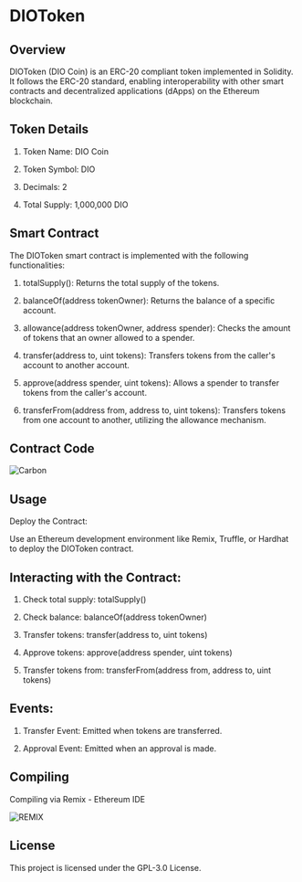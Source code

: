 # DIOToken

## Overview

DIOToken (DIO Coin) is an ERC-20 compliant token implemented in Solidity. It follows the ERC-20 standard, enabling interoperability with other smart contracts and decentralized applications (dApps) on the Ethereum blockchain.

## Token Details

1. Token Name: DIO Coin

2. Token Symbol: DIO

3. Decimals: 2

4. Total Supply: 1,000,000 DIO

## Smart Contract

The DIOToken smart contract is implemented with the following functionalities:

1. totalSupply(): Returns the total supply of the tokens.

2. balanceOf(address tokenOwner): Returns the balance of a specific account.

3. allowance(address tokenOwner, address spender): Checks the amount of tokens that an owner allowed to a spender.

4. transfer(address to, uint tokens): Transfers tokens from the caller's account to another account.

5. approve(address spender, uint tokens): Allows a spender to transfer tokens from the caller's account.

6. transferFrom(address from, address to, uint tokens): Transfers tokens from one account to another, utilizing the allowance mechanism.

## Contract Code

<img src="https://github.com/user-attachments/assets/1d8e0545-5d50-4437-828a-1feaa85c9116" alt="Carbon"/>

## Usage

Deploy the Contract:

Use an Ethereum development environment like Remix, Truffle, or Hardhat to deploy the DIOToken contract.

## Interacting with the Contract:

1. Check total supply: totalSupply()

2. Check balance: balanceOf(address tokenOwner)

3. Transfer tokens: transfer(address to, uint tokens)

4. Approve tokens: approve(address spender, uint tokens)

5. Transfer tokens from: transferFrom(address from, address to, uint tokens)

## Events:

1. Transfer Event: Emitted when tokens are transferred.

2. Approval Event: Emitted when an approval is made.

## Compiling

Compiling via Remix - Ethereum IDE

![REMIX](https://github.com/user-attachments/assets/4faa4a09-64e5-4d9f-a64b-c7085fa0f0d2)

## License

This project is licensed under the GPL-3.0 License.
